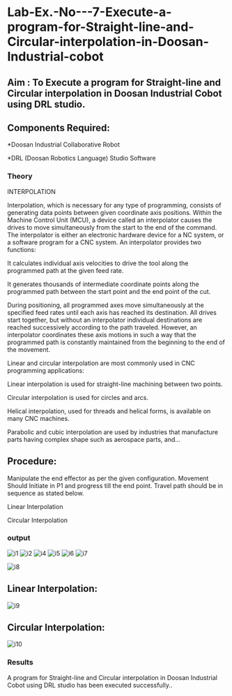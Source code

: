 # Lab-Ex.-No---7-Execute-a-program-for-Straight-line-and-Circular-interpolation-in-Doosan-Industrial-cobot
## Aim : To Execute a program for Straight-line and Circular interpolation in Doosan Industrial Cobot using DRL studio.

## Components Required:

*Doosan Industrial Collaborative Robot

*DRL (Doosan Robotics Language) Studio Software

### Theory 
INTERPOLATION

Interpolation, which is necessary for any type of programming, consists of generating data points between given coordinate axis positions. Within the Machine Control Unit (MCU), a device called an interpolator causes the drives to move simultaneously from the start to the end of the command. The interpolator is either an electronic hardware device for a NC system, or a software program for a CNC system. An interpolator provides two functions:

It calculates individual axis velocities to drive the tool along the programmed path at the given feed rate.

It generates thousands of intermediate coordinate points along the programmed path between the start point and the end point of the cut.

During positioning, all programmed axes move simultaneously at the specified feed rates until each axis has reached its destination. All drives start together, but without an interpolator individual destinations are reached successively according to the path traveled. However, an interpolator coordinates these axis motions in such a way that the programmed path is constantly maintained from the beginning to the end of the movement.

Linear and circular interpolation are most commonly used in CNC programming applications:

Linear interpolation is used for straight-line machining between two points.

Circular interpolation is used for circles and arcs.

Helical interpolation, used for threads and helical forms, is available on many CNC machines.

Parabolic and cubic interpolation are used by industries that manufacture parts having complex shape such as aerospace parts, and...

## Procedure:

Manipulate the end effector as per the given configuration. Movement Should Initiate in P1 and progress till the end point. Travel path should be in sequence as stated below.

Linear Interpolation








Circular Interpolation

### output
![i1](https://user-images.githubusercontent.com/94508142/176996136-03f31ac8-0fbf-42e4-ba6f-d30102117ee1.png)
![i2](https://user-images.githubusercontent.com/94508142/176996145-d6e5883d-a688-4b2a-9423-937f409072fd.png)
![i4](https://user-images.githubusercontent.com/94508142/176996148-c2054036-4a38-4c27-9cec-6f2c9b3fbe14.png)
![i5](https://user-images.githubusercontent.com/94508142/176996160-b1056f67-d965-400c-b935-9f7aa5197783.png)
![i6](https://user-images.githubusercontent.com/94508142/176996169-8191d7e3-cf8a-4348-b745-c65578e89737.png)
![i7](https://user-images.githubusercontent.com/94508142/176996182-ec8b9287-c0de-4183-ba07-d0b5d2cec621.png)

![i8](https://user-images.githubusercontent.com/94508142/176996186-7e901e7d-91c1-478d-bfcb-ef31f8598c3d.png)
## Linear Interpolation:
![i9](https://user-images.githubusercontent.com/94508142/176996195-93b0249b-08cf-4f9e-a85c-d09cd4ade5ec.png)
## Circular Interpolation:
![i10](https://user-images.githubusercontent.com/94508142/176996202-2b4ad1f2-ab66-41d0-b416-05293a867c38.png)





### Results 
A program for Straight-line and Circular interpolation in Doosan Industrial Cobot using DRL studio has been executed successfully..



 
